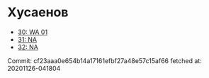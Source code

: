 # Хусаенов
- [30: WA 01](30.md)
- [31: NA](31.md)
- [32: NA](32.md)

Commit: cf23aaa0e654b14a17161efbf27a48e57c15af66
 fetched at: 20201126-041804
